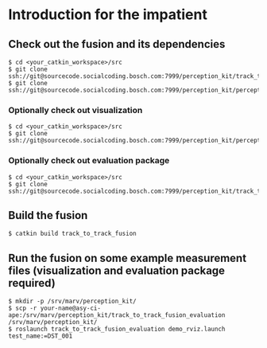 # Introduction for the impatient

## Check out the fusion and its dependencies
```
$ cd <your_catkin_workspace>/src
$ git clone ssh://git@sourcecode.socialcoding.bosch.com:7999/perception_kit/track_to_track_fusion.git
$ git clone ssh://git@sourcecode.socialcoding.bosch.com:7999/perception_kit/perception_kit_msgs.git
```

### Optionally check out visualization
```
$ cd <your_catkin_workspace>/src
$ git clone ssh://git@sourcecode.socialcoding.bosch.com:7999/perception_kit/perception_kit_visu.git
```

### Optionally check out evaluation package
```
$ cd <your_catkin_workspace>/src
$ git clone ssh://git@sourcecode.socialcoding.bosch.com:7999/perception_kit/track_to_track_fusion_evaluation.git
```

## Build the fusion
```
$ catkin build track_to_track_fusion
```

## Run the fusion on some example measurement files (visualization and evaluation package required)
```
$ mkdir -p /srv/marv/perception_kit/
$ scp -r your-name@asy-ci-ape:/srv/marv/perception_kit/track_to_track_fusion_evaluation  /srv/marv/perception_kit/
$ roslaunch track_to_track_fusion_evaluation demo_rviz.launch test_name:=DST_001
```
